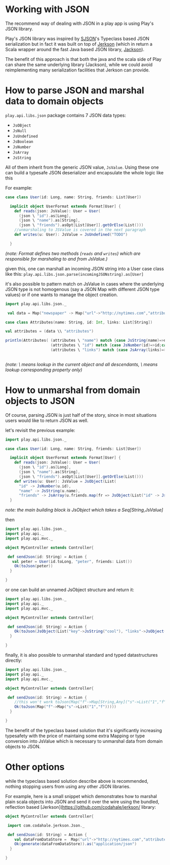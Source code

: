 # Working with JSON

The recommend way of dealing with JSON in a play app is using Play's JSON library. 

Play's JSON library was inspired by [SJSON](https://github.com/debasishg/sjson)'s Typeclass based JSON serialization but in fact it was built on top of [Jerkson](https://github.com/codahale/jerkson/) (which in return a Scala wrapper around the fast Java based JSON library, [Jackson](http://jackson.codehaus.org/)). 

The benefit of this approach is that both the java and the scala side of Play can share the same underlying library (Jackson), while we could avoid reimplementing many serialization facilities that Jerkson can provide.

# How to parse JSON and marshal data to domain objects

 ```play.api.libs.json``` package contains 7 JSON data types: 

* ```JsOBject```
* ```JsNull```
* ```JsUndefined```
* ```JsBoolean```
* ```JsNumber```
* ```JsArray```
* ```JsString```

All of them inherit from the generic JSON value, ```JsValue```.
Using these one can build a typesafe JSON deserializer and encapsulate the whole logic like this

For example:

```scala
case class User(id: Long, name: String, friends: List[User])

  implicit object UserFormat extends Format[User] {
    def reads(json: JsValue): User = User(
      (json \ "id").as[Long],
      (json \ "name").as[String],
      (json \ "friends").asOpt[List[User]].getOrElse(List()))
    //unmarshaling to JSValue is covered in the next paragraph
    def writes(u: User): JsValue = JsUndefined("TODO")  

  }
```
_(note: Format defines two methods (```reads``` and ```writes```) which are responsible for marshaling to and from JsValue.)_

given this, one can marshall an incoming JSON string into a User case class like this:  ```play.api.libs.json.parse(incomingJSONstring).as[User]```

it's also possible to pattern match on JsValue in cases where the underlying JSON type is not homogenous (say a JSON Map with different JSON type values) or if one wants to manage the object creation.

```scala
import play.api.libs.json._

 val data = Map("newspaper" -> Map("url"->"http://nytimes.com","attributes"-> Map("name"->"nytimes", "country"->"US","id"->25), "links"->List("http://link1","http://link2")))

case class Attributes(name: String, id: Int, links: List[String])

val attributes = (data \\ "attributes") 

println(Attributes( (attributes \ "name") match {case JsString(name)=>name;case _ => ""},
                    (attributes \ "id") match {case JsNumber(id)=>id;case _ => 0},
                    (attributes \ "links") match {case JsArray(links)=>links;case _ => Nil}))
   
```
_(note: \\ means lookup in the current object and all descendants, \ means lookup corresponding property only)_

 

# How to unmarshal from domain objects to JSON

Of course, parsing JSON is just half of the story, since in most situations users would like to return JSON as well.

let's revisit the previous example:
```scala
import play.api.libs.json._

case class User(id: Long, name: String, friends: List[User])

  implicit object UserFormat extends Format[User] {
    def reads(json: JsValue): User = User(
      (json \ "id").as[Long],
      (json \ "name").as[String],
      (json \ "friends").asOpt[List[User]].getOrElse(List()))
    def writes(u: User): JsValue = JsObject(List(
      "id" -> JsNumber(u.id),
      "name" -> JsString(u.name),
      "friends" -> JsArray(u.friends.map(fr => JsObject(List("id" -> JsNumber(fr.id), "name" -> JsString(fr.name))))))) 
  }
```
_note: the main building block is JsObject which takes a Seq[String,JsValue]_

then

```scala
import play.api.libs.json._
import play.api._
import play.api.mvc._

object MyController extends Controller{

 def sendJson(id: String) = Action {
   val peter = User(id.toLong, "peter", friends: List())
    Ok(toJson(peter))
  }

}
```
or one can build an unnamed JsObject structure and return it:

```scala
import play.api.libs.json._
import play.api._
import play.api.mvc._

object MyController extends Controller{

 def sendJson(id: String) = Action {
    Ok(toJson(JsObject(List("key"->JsString("cool"), "links"->JsObject(List("name"->JsString("foo"), "links" ->JsArray(List(JsNumber(25)))))))))
  }

}
```

finally, it is also possible to unmarshal standard and typed datastructures directly:

```scala
import play.api.libs.json._
import play.api._
import play.api.mvc._

object MyController extends Controller{

 def sendJson(id: String) = Action {
    //this won't work toJson(Map("f"->Map[String,Any]("s"->List("1","f"),"f"->"f" )))
    Ok(toJson(Map("f"->Map("s"->List("1","f")))))
  }

}
```

The benefit of the typeclass based solution that it's significantly increasing typesafety with the price of maintaing some extra Mapping or type conversion into JsValue which is necessary to unmarshal data from domain objects to JSON.


# Other options

while the typeclass based solution describe above is recommended, nothing stopping users from using any other JSON libraries.

For example, here is a small snippet which demonstrates how to marshal plain scala objects into JSON and send it over the wire using the bundled, reflection based [Jerkson](https://github.com/codahale/jerkson/ library:
```scala
object MyController extends Controller{

 import com.codahale.jerkson.Json._

 def sendJson(id: String) = Action {
    val dataFromDataStore =  Map("url"->"http://nytimes.com","attributes"-> Map("name"->"nytimes", "country"->"US","id"->25), "links"->List("http://link1","http://link2")
    Ok(generate(dataFromDataStore)).as("application/json")
  }

}
```